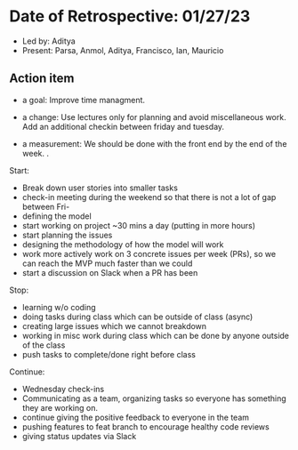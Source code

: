 # Date of Retrospective: 01/27/23

* Led by: Aditya
* Present:  Parsa, Anmol, Aditya, Francisco, Ian, Mauricio

## Action item

* a goal: Improve time managment. 

* a change: Use lectures only for planning and avoid miscellaneous work. Add an additional checkin between friday and tuesday. 

* a measurement: We should be done with the front end by the end of the week. .


Start:
- Break down user stories into smaller tasks
- check-in meeting during the weekend so that there is not a lot of gap between Fri-
- defining the model 
- start working on project ~30 mins a day (putting in more hours)
- start planning the issues
- designing the methodology of how the model will work
- work more actively work on 3 concrete issues per week (PRs), so we can reach the MVP much faster than we could
- start a discussion on Slack when a PR has been 

Stop: 
- learning w/o coding
- doing tasks during class which can be outside of class (async)
- creating large issues which we cannot breakdown
- working in misc work during class which can be done by anyone outside of the class
- push tasks to complete/done right before class

Continue:
- Wednesday check-ins
- Communicating as a team, organizing tasks so everyone has something they are working on.
- continue giving the positive feedback to everyone in the team
- pushing features to feat branch to encourage healthy code reviews
- giving status updates via Slack

